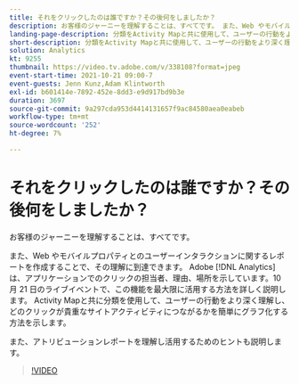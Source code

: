 ```yaml
---
title: それをクリックしたのは誰ですか？その後何をしましたか？
description: お客様のジャーニーを理解することは、すべてです。 また、Web やモバイルプロパティとのユーザーインタラクションに関するレポートを作成することで、その理解に到達できます。 Adobe [!DNL Analytics] は、アプリケーションでのクリックの担当者、理由、場所を示しています。10 月 21 日のライブイベントで、この機能を最大限に活用する方法を詳しく説明します。 Activity Mapと共に分類を使用して、ユーザーの行動をより深く理解し、どのクリックが貴重なサイトアクティビティにつながるかを簡単にグラフ化する方法を示します。
landing-page-description: 分類をActivity Mapと共に使用して、ユーザーの行動をより深く理解し、どのクリックが貴重なサイトアクティビティにつながるかをグラフ化する方法について説明します。
short-description: 分類をActivity Mapと共に使用して、ユーザーの行動をより深く理解し、どのクリックが貴重なサイトアクティビティにつながるかをグラフ化する方法について説明します。
solution: Analytics
kt: 9255
thumbnail: https://video.tv.adobe.com/v/338108?format=jpeg
event-start-time: 2021-10-21 09:00-7
event-guests: Jenn Kunz,Adam Klintworth
exl-id: b601414e-7892-452e-8dd3-e9d917bd9b3e
duration: 3697
source-git-commit: 9a297cda953d4414131657f9ac84580aea0eabeb
workflow-type: tm+mt
source-wordcount: '252'
ht-degree: 7%

---
```


# それをクリックしたのは誰ですか？その後何をしましたか？

お客様のジャーニーを理解することは、すべてです。

また、Web やモバイルプロパティとのユーザーインタラクションに関するレポートを作成することで、その理解に到達できます。 Adobe [!DNL Analytics] は、アプリケーションでのクリックの担当者、理由、場所を示しています。10 月 21 日のライブイベントで、この機能を最大限に活用する方法を詳しく説明します。 Activity Mapと共に分類を使用して、ユーザーの行動をより深く理解し、どのクリックが貴重なサイトアクティビティにつながるかを簡単にグラフ化する方法を示します。

また、アトリビューションレポートを理解し活用するためのヒントも説明します。

>[!VIDEO](https://video.tv.adobe.com/v/338108/?quality=12&learn=on)
